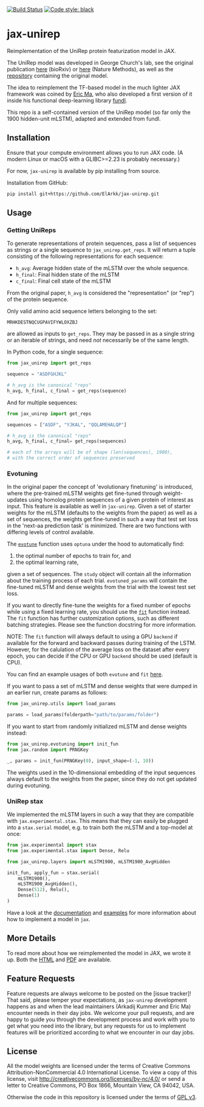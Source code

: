 [![Build Status](https://travis-ci.com/ElArkk/jax-unirep.svg?branch=master)](https://travis-ci.com/ElArkk/jax-unirep)
[![Code style: black](https://img.shields.io/badge/code%20style-black-000000.svg)](https://github.com/psf/black)

# jax-unirep

Reimplementation of the UniRep protein featurization model in JAX.

The UniRep model was developed in George Church's lab,
see the original publication
[here][arxiv] (bioRxiv) or [here][nature] (Nature Methods),
as well as the [repository][repo] containing the original model.

The idea to reimplement the TF-based model in the much lighter JAX framework
was coined by [Eric Ma][ericmjl], who also developed a first version of it
inside his functional deep-learning library [fundl][fundl].

This repo is a self-contained version of the UniRep model
(so far only the 1900 hidden-unit mLSTM),
adapted and extended from fundl.

## Installation

Ensure that your compute environment allows you to run JAX code.
(A modern Linux or macOS with a GLIBC>=2.23 is probably necessary.)

For now, `jax-unirep` is available by pip installing from source.

Installation from GitHub:

```bash
pip install git+https://github.com/ElArkk/jax-unirep.git
```

## Usage

### Getting UniReps

To generate representations of protein sequences,
pass a list of sequences as strings
or a single sequence to `jax_unirep.get_reps`.
It will return a tuple consisting of the
following representations for each sequence:

- `h_avg`: Average hidden state of the mLSTM over the whole sequence.
- `h_final`: Final hidden state of the mLSTM
- `c_final`: Final cell state of the mLSTM

From the original paper,
`h_avg` is considered the "representation" (or "rep") of the protein sequence.

Only valid amino acid sequence letters belonging to the set:

    MRHKDESTNQCUGPAVIFYWLOXZBJ

are allowed as inputs to `get_reps`.
They may be passed in as a single string or an iterable of strings,
and need _not_ necessarily be of the same length.

In Python code, for a single sequence:

```python
from jax_unirep import get_reps

sequence = "ASDFGHJKL"

# h_avg is the canonical "reps"
h_avg, h_final, c_final = get_reps(sequence)
```

And for multiple sequences:

```python
from jax_unirep import get_reps

sequences = ["ASDF", "YJKAL", "QQLAMEHALQP"]

# h_avg is the canonical "reps"
h_avg, h_final, c_final= get_reps(sequences)

# each of the arrays will be of shape (len(sequences), 1900),
# with the correct order of sequences preserved
```

### Evotuning

In the original paper the concept of 'evolutionary finetuning' is introduced,
where the pre-trained mLSTM weights get fine-tuned through weight-updates
using homolog protein sequences of a given protein of interest as input.
This feature is available as well in `jax-unirep`.
Given a set of starter weights for the mLSTM (defaults to
the weights from the paper) as well as a set of sequences,
the weights get fine-tuned in such a way that test set loss
in the 'next-aa prediction task' is minimized.
There are two functions with differing levels of control available.

The [`evotune`][evotunefunc] function uses `optuna` under the hood
to automatically find: 
1. the optimal number of epochs to train for, and
2. the optimal learning rate, 

given a set of sequences.
The `study` object will contain all the information
about the training process of each trial. 
`evotuned_params` will contain the fine-tuned mLSTM and dense weights 
from the trial with the lowest test set loss.

If you want to directly fine-tune the weights
for a fixed number of epochs
while using a fixed learning rate,
you should use the [`fit`][fitfunc] function instead.
The `fit` function has further customization options,
such as different batching strategies.
Please see the function docstring for more information.

NOTE: The `fit` function will always default to using a
GPU `backend` if available for the forward and backward passes
during training of the LSTM.
However, for the calulation of the average loss
on the dataset after every epoch, you can decide
if the CPU or GPU `backend` should be used (default is CPU).

You can find an example usages of both `evotune` and `fit` [here][examples].

If you want to pass a set of mLSTM and dense weights
that were dumped in an earlier run,
create params as follows:

```python
from jax_unirep.utils import load_params

params = load_params(folderpath="path/to/params/folder")
```

If you want to start from randomly initialized mLSTM and dense weights instead:

```python
from jax_unirep.evotuning import init_fun
from jax.random import PRNGKey

_, params = init_fun(PRNGKey(0), input_shape=(-1, 10))
```

The weights used in the 10-dimensional embedding of the input sequences
always default to the weights from the paper,
since they do not get updated during evotuning.

### UniRep stax

We implemented the mLSTM layers in such a way that
they are compatible with `jax.experimental.stax`.
This means that they can easily be plugged into
a `stax.serial` model, e.g. to train both the mLSTM
and a top-model at once:

```python
from jax.experimental import stax
from jax.experimental.stax import Dense, Relu

from jax_unirep.layers import mLSTM1900, mLSTM1900_AvgHidden

init_fun, apply_fun = stax.serial(
    mLSTM1900(),
    mLSTM1900_AvgHidden(),
    Dense(512), Relu(),
    Dense(1)
)
```

Have a look at the [documentation][stax] and [examples][staxex]
for more information about how to implement a model in `jax`.

## More Details

To read more about how we reimplemented the model in JAX, we wrote it up.
Both the [HTML](https://elarkk.github.io/jax-unirep/)
and [PDF](https://elarkk.github.io/jax-unirep/paper.pdf)
are available.

## Feature Requests

Feature requests are always welcome to be posted on the [issue tracker]!
That said, please temper your expectations,
as `jax-unirep` development happens as and when the lead maintainers
(Arkadij Kummer and Eric Ma) encounter needs in their day jobs.
We welcome your pull requests, and are happy to guide you through the development process
and work with you to get what you need into the library,
but any requests for us to implement features will be prioritized
according to what we encounter in our day jobs.

## License

All the model weights are licensed under the terms of
Creative Commons Attribution-NonCommercial 4.0 International License.
To view a copy of this license,
visit http://creativecommons.org/licenses/by-nc/4.0/
or send a letter to Creative Commons, PO Box 1866, Mountain View, CA 94042, USA.

Otherwise the code in this repository
is licensed under the terms of [GPL v3][gpl3].

[arxiv]: https://www.biorxiv.org/content/10.1101/589333v1
[nature]: https://www.nature.com/articles/s41592-019-0598-1
[repo]: https://github.com/churchlab/UniRep
[ericmjl]: https://github.com/ericmjl
[fundl]: https://github.com/ericmjl/fundl
[gpl3]: https://www.gnu.org/licenses/gpl-3.0.html
[evotunefunc]: https://github.com/ElArkk/jax-unirep/blob/master/jax_unirep/evotuning.py#L421
[fitfunc]: https://github.com/ElArkk/jax-unirep/blob/master/jax_unirep/evotuning.py#L163
[examples]: https://github.com/ElArkk/jax-unirep/blob/master/examples
[stax]: https://jax.readthedocs.io/en/latest/jax.experimental.stax.html
[staxex]: https://github.com/google/jax/tree/master/examples
